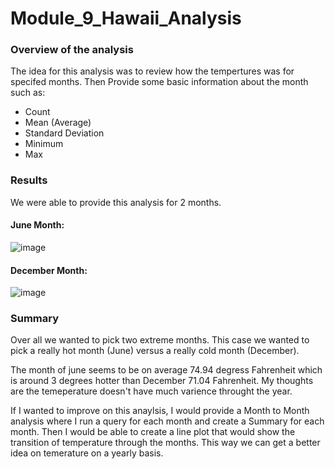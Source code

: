 # Module_9_Hawaii_Analysis
### Overview of the analysis
The idea for this analysis was to review how the tempertures was for specifed months. 
Then Provide some basic information about the month such as:
- Count
- Mean (Average)
- Standard Deviation
- Minimum
- Max

### Results

We were able to provide this analysis for 2 months.

#### **June Month:**
![image](https://user-images.githubusercontent.com/47649575/137596714-7f6a8378-040e-4560-9d6d-2c96ccfacb49.png)

#### **December Month:**
![image](https://user-images.githubusercontent.com/47649575/137596726-797f61e9-43bd-4e0c-8886-099a5fe7bc8d.png)


### Summary

Over all we wanted to pick two extreme months. This case we wanted to pick a really hot month (June) versus a really cold month (December).

The month of june seems to be on average 74.94 degress Fahrenheit which is around 3 degrees hotter than December 71.04 Fahrenheit.
My thoughts are the temeperature doesn't have much varience throught the year.

If I wanted to improve on this anaylsis, I would provide a Month to Month analysis where I run a query for each month and create a Summary for each month.
Then I would be able to create a line plot that would show the transition of temperature through the months.
This way we can get a better idea on temerature on a yearly basis.
